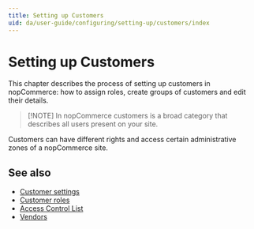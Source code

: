 ```yaml
---
title: Setting up Customers
uid: da/user-guide/configuring/setting-up/customers/index
---
```


# Setting up Customers

This chapter describes the process of setting up customers in nopCommerce: how to assign roles, create groups of customers and edit their details.

> [!NOTE] In nopCommerce customers is a broad category that describes all users present on your site.

Customers can have different rights and access certain administrative zones of a nopCommerce site.

## See also

- [Customer settings](xref:da/user-guide/configuring/setting-up/customers/settings)
- [Customer roles](xref:da/user-guide/configuring/setting-up/customers/customer-roles)
- [Access Control List](xref:da/user-guide/configuring/setting-up/customers/acl)
- [Vendors](xref:da/user-guide/configuring/setting-up/customers/vendors/index)